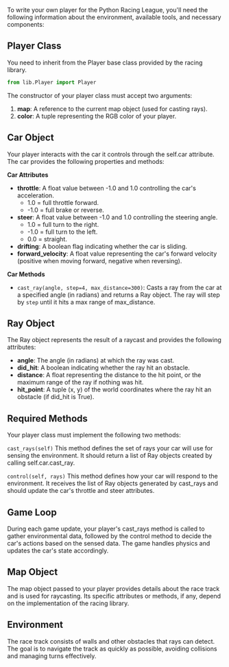 To write your own player for the Python Racing League, you'll need the following information about the environment, available tools, and necessary components:

## **Player Class**
You need to inherit from the Player base class provided by the racing library.

```python
from lib.Player import Player
```
The constructor of your player class must accept two arguments:

1) **map**: A reference to the current map object (used for casting rays).
2) **color**: A tuple representing the RGB color of your player.

## **Car Object**
Your player interacts with the car it controls through the self.car attribute. The car provides the following properties and methods:

**Car Attributes**
* **throttle**: A float value between -1.0 and 1.0 controlling the car's acceleration.
    * 1.0 = full throttle forward.
    * -1.0 = full brake or reverse.
* **steer**: A float value between -1.0 and 1.0 controlling the steering angle.
    * 1.0 = full turn to the right.
    * -1.0 = full turn to the left.
    * 0.0 = straight.
* **drifting**: A boolean flag indicating whether the car is sliding.
* **forward_velocity**: A float value representing the car's forward velocity (positive when moving forward, negative when reversing).

**Car Methods**
* `cast_ray(angle, step=4, max_distance=300)`: Casts a ray from the car at a specified angle (in radians) and returns a Ray object. The ray will step by `step` until it hits a max range of max_distance.

## **Ray Object**
The Ray object represents the result of a raycast and provides the following attributes:

* **angle**: The angle (in radians) at which the ray was cast.
* **did_hit**: A boolean indicating whether the ray hit an obstacle.
* **distance**: A float representing the distance to the hit point, or the maximum range of the ray if nothing was hit.
* **hit_point**: A tuple (x, y) of the world coordinates where the ray hit an obstacle (if did_hit is True).

## **Required Methods**
Your player class must implement the following two methods:

`cast_rays(self)`
This method defines the set of rays your car will use for sensing the environment. It should return a list of Ray objects created by calling self.car.cast_ray.

`control(self, rays)`
This method defines how your car will respond to the environment. It receives the list of Ray objects generated by cast_rays and should update the car's throttle and steer attributes.

## **Game Loop**
During each game update, your player's cast_rays method is called to gather environmental data, followed by the control method to decide the car's actions based on the sensed data. The game handles physics and updates the car's state accordingly.

## **Map Object**
The map object passed to your player provides details about the race track and is used for raycasting. Its specific attributes or methods, if any, depend on the implementation of the racing library.

## **Environment**
The race track consists of walls and other obstacles that rays can detect. The goal is to navigate the track as quickly as possible, avoiding collisions and managing turns effectively.